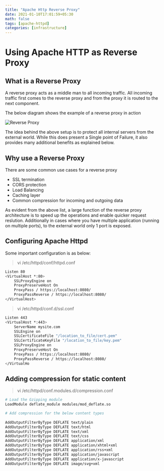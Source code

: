 ```yaml
---
title: "Apache Http Reverse Proxy"
date: 2021-01-10T17:01:59+05:30
math: false
tags: [apache-httpd]
categories: [infrastructure]
---
```


# Using Apache HTTP as Reverse Proxy

## What is a Reverse Proxy
A reverse proxy acts as a middle man to all incoming traffic. All incoming traffic first comes to the reverse proxy and from the proxy it is routed to the next component.

The below diagram shows the example of a reverse proxy in action

![Reverse Proxy](/infrastructure/2021-01-10-17-20-49.png)

The idea behind the above setup is to protect all internal servers from the external world.
While this does present a Single point of Failure, it also provides many additional benefits as explained below.

## Why use a Reverse Proxy

There are some common use cases for a reverse proxy
 - SSL termination
 - CORS protection
 - Load Balancing
 - Caching layer
 - Common compression for incoming and outgoing data

As evident from the above list, a large function of the reverse proxy architecture is to speed up the operations and enable quicker request reslution.
Additionally in cases where you have multiple application (running on multiple ports), to the external world only 1 port is exposed.


## Configuring Apache Httpd

Some important configuration is as below:

> vi /etc/httpd/conf/httpd.conf

```bash
Listen 80
<VirtualHost *:80>
	SSLProxyEngine on
	ProxyPreserveHost On
	ProxyPass / https://localhost:8080/
	ProxyPassReverse / https://localhost:8080/
</VirtualHost>
```

> vi /etc/httpd/conf.d/ssl.conf

```bash
Listen 443
<VirtualHost *:443>
	ServerName mysite.com
	SSLEngine on
	SSLCertificateFile "/location_to_file/cert.pem"
	SSLCertificateKeyFile "/location_to_file/key.pem"
	SSLProxyEngine on
	ProxyPreserveHost On
	ProxyPass / https://localhost:8080/
	ProxyPassReverse / https://localhost:8080/
</VirtualHo
```


## Adding compression for static content

> vi /etc/httpd/conf.modules.d/compression.conf

```bash
# Load the Gzipping module
LoadModule deflate_module modules/mod_deflate.so

# Add compression for the below content types
 
AddOutputFilterByType DEFLATE text/plain
AddOutputFilterByType DEFLATE text/html
AddOutputFilterByType DEFLATE text/xml
AddOutputFilterByType DEFLATE text/css
AddOutputFilterByType DEFLATE application/xml
AddOutputFilterByType DEFLATE application/xhtml+xml
AddOutputFilterByType DEFLATE application/rss+xml
AddOutputFilterByType DEFLATE application/javascript
AddOutputFilterByType DEFLATE application/x-javascript
AddOutputFilterByType DEFLATE image/svg+xml
```
